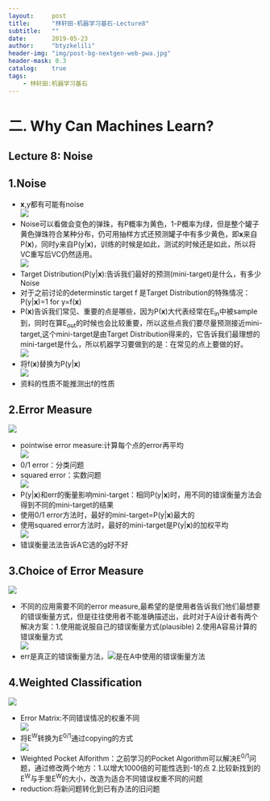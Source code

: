 ```yaml
---
layout:     post
title:      "林轩田-机器学习基石-Lecture8"
subtitle:   ""
date:       2019-05-23
author:     "btyzkelili"
header-img: "img/post-bg-nextgen-web-pwa.jpg"
header-mask: 0.3
catalog:    true
tags:
    - 林轩田:机器学习基石
---
```

# 二. Why Can Machines Learn?
## Lecture 8: Noise
## 1.Noise
* **x**,y都有可能有noise  
![](/img/linxuant-jishi/8-1.jpg) 
* Noise可以看做会变色的弹珠，有P概率为黄色，1-P概率为绿，但是整个罐子黄色弹珠符合某种分布，仍可用抽样方式还预测罐子中有多少黄色，即**x**来自P(**x**)，同时y来自P(y|**x**)，训练的时候是如此，测试的时候还是如此，所以将VC重写后VC仍然适用。  
![](/img/linxuant-jishi/8-2.jpg) 
* Target Distribution(P(y|**x**):告诉我们最好的预测(mini-target)是什么，有多少Noise  
* 对于之前讨论的determinstic target f 是Target Distribution的特殊情况：P(y|**x**)=1 for y=f(**x**)  
* P(**x**)告诉我们常见、重要的点是哪些，因为P(**x**)大代表经常在E<sub>in</sub>中被sample到，同时在算E<sub>out</sub>的时候也会比较重要，所以这些点我们要尽量预测接近mini-target,这个mini-target是由Target Distribution得来的，它告诉我们最理想的mini-target是什么，所以机器学习要做到的是：在常见的点上要做的好。  
![](/img/linxuant-jishi/8-3.jpg)   
* 将f(**x**)替换为P(y|**x**)  
![](/img/linxuant-jishi/8-4.jpg)   
* 资料的性质不能推测出f的性质  
## 2.Error Measure
![](/img/linxuant-jishi/8-5.jpg)   
* pointwise error measure:计算每个点的error再平均  
![](/img/linxuant-jishi/8-6.jpg)   
* 0/1 error：分类问题  
* squared error：实数问题  
![](/img/linxuant-jishi/8-7.jpg)   
* P(y|**x**)和err的衡量影响mini-target：相同P(y|**x**)时，用不同的错误衡量方法会得到不同的mini-target的结果    
* 使用0/1 error方法时，最好的mini-target=P(y|**x**)最大的  
* 使用squared error方法时，最好的mini-target是P(y|**x**)的加权平均           
![](/img/linxuant-jishi/8-8.jpg)  
* 错误衡量法法告诉A它选的g好不好                                                                                                        
## 3.Choice of Error Measure
![](/img/linxuant-jishi/8-9.jpg)         
* 不同的应用需要不同的error measure,最希望的是使用者告诉我们他们最想要的错误衡量方式，但是往往使用者不能准确描述出，此时对于A设计者有两个解决方案：1.使用能说服自己的错误衡量方式(plausible) 2.使用A容易计算的错误衡量方式  
![](/img/linxuant-jishi/8-10.jpg)     
* err是真正的错误衡量方法，![](/img/linxuant-jishi/8-11.jpg)是在A中使用的错误衡量方法  
## 4.Weighted Classification 
![](/img/linxuant-jishi/8-12.jpg)     
* Error Matrix:不同错误情况的权重不同   
![](/img/linxuant-jishi/8-13.jpg)     
* 将E<sup>W</sup>转换为E<sup>0/1</sup>通过copying的方式    
![](/img/linxuant-jishi/8-14.jpg)           
* Weighted Pocket Alforithm：之前学习的Pocket Algorithm可以解决E<sup>0/1</sup>问题，通过修改两个地方：1.以增大1000倍的可能性选到-1的点 2.比较新找到的E<sup>W</sup>与手里E<sup>W</sup>的大小，改造为适合不同错误权重不同的问题  
* reduction:将新问题转化到已有办法的旧问题  